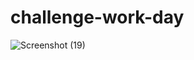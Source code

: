 # challenge-work-day










![Screenshot (19)](https://user-images.githubusercontent.com/111814441/227235568-b6bad769-f30b-4e8d-add5-e93e796b7ae3.png)
